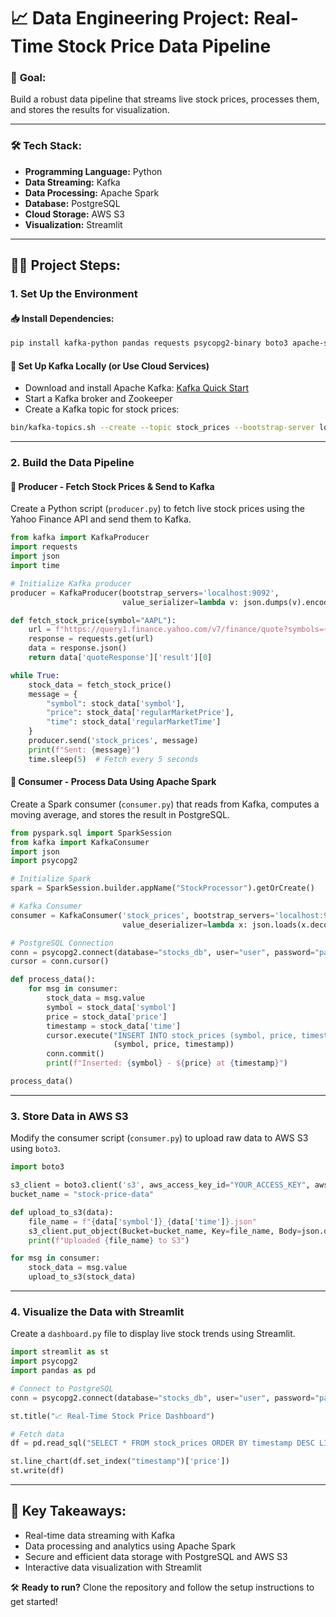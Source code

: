 # 📈 Data Engineering Project: Real-Time Stock Price Data Pipeline

### 🚀 **Goal:**
Build a robust data pipeline that streams live stock prices, processes them, and stores the results for visualization.

---

### 🛠 **Tech Stack:**
- **Programming Language:** Python
- **Data Streaming:** Kafka
- **Data Processing:** Apache Spark
- **Database:** PostgreSQL
- **Cloud Storage:** AWS S3
- **Visualization:** Streamlit

---

## 🧑‍💻 **Project Steps:**

### 1. Set Up the Environment

#### 📥 **Install Dependencies:**
```bash
pip install kafka-python pandas requests psycopg2-binary boto3 apache-spark
```

#### 🔗 **Set Up Kafka Locally (or Use Cloud Services)**
- Download and install Apache Kafka: [Kafka Quick Start](https://kafka.apache.org/quickstart)
- Start a Kafka broker and Zookeeper
- Create a Kafka topic for stock prices:
```bash
bin/kafka-topics.sh --create --topic stock_prices --bootstrap-server localhost:9092 --partitions 1 --replication-factor 1
```

---

### 2. Build the Data Pipeline

#### 📡 **Producer - Fetch Stock Prices & Send to Kafka**
Create a Python script (`producer.py`) to fetch live stock prices using the Yahoo Finance API and send them to Kafka.

```python
from kafka import KafkaProducer
import requests
import json
import time

# Initialize Kafka producer
producer = KafkaProducer(bootstrap_servers='localhost:9092',
                         value_serializer=lambda v: json.dumps(v).encode('utf-8'))

def fetch_stock_price(symbol="AAPL"):
    url = f"https://query1.finance.yahoo.com/v7/finance/quote?symbols={symbol}"
    response = requests.get(url)
    data = response.json()
    return data['quoteResponse']['result'][0]

while True:
    stock_data = fetch_stock_price()
    message = {
        "symbol": stock_data['symbol'],
        "price": stock_data['regularMarketPrice'],
        "time": stock_data['regularMarketTime']
    }
    producer.send('stock_prices', message)
    print(f"Sent: {message}")
    time.sleep(5)  # Fetch every 5 seconds
```

#### 🔄 **Consumer - Process Data Using Apache Spark**
Create a Spark consumer (`consumer.py`) that reads from Kafka, computes a moving average, and stores the result in PostgreSQL.

```python
from pyspark.sql import SparkSession
from kafka import KafkaConsumer
import json
import psycopg2

# Initialize Spark
spark = SparkSession.builder.appName("StockProcessor").getOrCreate()

# Kafka Consumer
consumer = KafkaConsumer('stock_prices', bootstrap_servers='localhost:9092',
                         value_deserializer=lambda x: json.loads(x.decode('utf-8')))

# PostgreSQL Connection
conn = psycopg2.connect(database="stocks_db", user="user", password="password", host="localhost", port="5432")
cursor = conn.cursor()

def process_data():
    for msg in consumer:
        stock_data = msg.value
        symbol = stock_data['symbol']
        price = stock_data['price']
        timestamp = stock_data['time']
        cursor.execute("INSERT INTO stock_prices (symbol, price, timestamp) VALUES (%s, %s, %s)",
                       (symbol, price, timestamp))
        conn.commit()
        print(f"Inserted: {symbol} - ${price} at {timestamp}")

process_data()
```

---

### 3. Store Data in AWS S3
Modify the consumer script (`consumer.py`) to upload raw data to AWS S3 using `boto3`.

```python
import boto3

s3_client = boto3.client('s3', aws_access_key_id="YOUR_ACCESS_KEY", aws_secret_access_key="YOUR_SECRET_KEY")
bucket_name = "stock-price-data"

def upload_to_s3(data):
    file_name = f"{data['symbol']}_{data['time']}.json"
    s3_client.put_object(Bucket=bucket_name, Key=file_name, Body=json.dumps(data))
    print(f"Uploaded {file_name} to S3")

for msg in consumer:
    stock_data = msg.value
    upload_to_s3(stock_data)
```

---

### 4. Visualize the Data with Streamlit
Create a `dashboard.py` file to display live stock trends using Streamlit.

```python
import streamlit as st
import psycopg2
import pandas as pd

# Connect to PostgreSQL
conn = psycopg2.connect(database="stocks_db", user="user", password="password", host="localhost", port="5432")

st.title("📈 Real-Time Stock Price Dashboard")

# Fetch data
df = pd.read_sql("SELECT * FROM stock_prices ORDER BY timestamp DESC LIMIT 50", conn)

st.line_chart(df.set_index("timestamp")['price'])
st.write(df)
```

---

## 🎯 **Key Takeaways:**
- Real-time data streaming with Kafka
- Data processing and analytics using Apache Spark
- Secure and efficient data storage with PostgreSQL and AWS S3
- Interactive data visualization with Streamlit

🛠️ **Ready to run?** Clone the repository and follow the setup instructions to get started!

